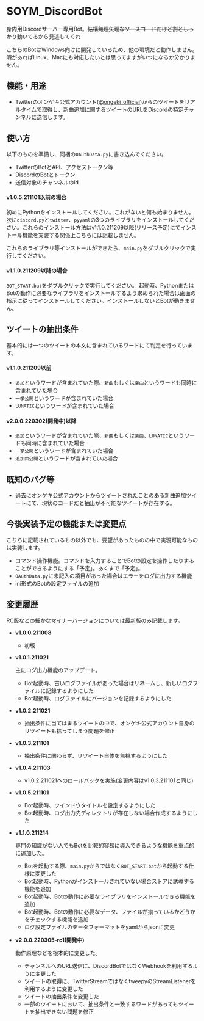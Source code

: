# SOYM_DiscordBot
身内用Discordサーバー専用Bot。~~結構無理矢理なソースコードだけど割としっかり動いてるから見逃してくれ~~

こちらのBotはWindows向けに開発しているため、他の環境だと動作しません。暇があればLinux、Macにも対応したいとは思ってますがいつになるか分かりません。

## 機能・用途

- Twitterのオンゲキ公式アカウント([@ongeki_official](https://twitter.com/ongeki_official))からのツイートをリアルタイムで取得し、新曲追加に関するツイートのURLをDiscordの特定チャンネルに送信します。

## 使い方
以下のものを準備し、同梱の`OAuthData.py`に書き込んでください。

- TwitterのBotとAPI、アクセストークン等
- DiscordのBotとトークン
- 送信対象のチャンネルのid

#### v1.0.5.211101以前の場合
初めにPythonをインストールしてください。これがないと何も始まりません。
次に`discord.py`と`twitter`、`pyyaml`の3つのライブラリをインストールしてください。これらのインストール方法はv1.1.0.211209以降(リリース予定)にてインストール機能を実装する関係上こちらには記載しません。

これらのライブラリ等インストールができたら、`main.py`をダブルクリックで実行してください。

#### v1.1.0.211209以降の場合
`BOT_START.bat`をダブルクリックで実行してください。
起動時、PythonまたはBotの動作に必要なライブラリをインストールするよう求められた場合は画面の指示に従ってインストールしてください。インストールしないとBotが動きません。

## ツイートの抽出条件
基本的には一つのツイートの本文に含まれているワードにて判定を行っています。

#### v1.1.0.211209以前
- `追加`というワードが含まれていた際、`新曲`もしくは`楽曲`というワードも同時に含まれていた場合
- `一挙公開`というワードが含まれていた場合
- `LUNATIC`というワードが含まれていた場合

#### v2.0.0.220302(開発中)以降
- `追加`というワードが含まれていた際、`新曲`もしくは`楽曲`、`LUNATIC`というワードも同時に含まれていた場合
- `一挙公開`というワードが含まれていた場合
- `追加曲公開`というワードが含まれていた場合

## 既知のバグ等

- 過去にオンゲキ公式アカウントからツイートされたことのある新曲追加ツイートにて、現状のコードだと抽出が不可能なツイートが存在する。

## 今後実装予定の機能または変更点
こちらに記載されているもの以外でも、要望があったものの中で実現可能なものは実装します。

- コマンド操作機能。コマンドを入力することでBotの設定を操作したりすることができるようにする「予定」。あくまで「予定」。
- `OAuthData.py`に未記入の項目があった場合はエラーをログに出力する機能
- ini形式のBotの設定ファイルの追加

## 変更履歴
RC版などの細かなマイナーバージョンについては最新版のみ記載します。

- **v1.0.0.211008**
  - 初版

- **v1.0.1.211021**

  主にログ出力機能のアップデート。

  - Bot起動時、古いログファイルがあった場合はリネームし、新しいログファイルに記録するようにした
  - Bot起動時、ログファイルにバージョンを記録するようにした

- **v1.0.2.211021**
  - 抽出条件に当てはまるツイートの中で、オンゲキ公式アカウント自身のリツイートも拾ってしまう問題を修正

- **v1.0.3.211101**
  - 抽出条件に関わらず、リツイート自体を無視するようにした

- **v1.0.4.211103**
  - v1.0.2.211021へのロールバックを実施(変更内容はv1.0.3.211101と同じ)

- **v1.0.5.211101**
  - Bot起動時、ウインドウタイトルを設定するようにした
  - Bot起動時、ログ出力先ディレクトリが存在しない場合作成するようにした

- **v1.1.0.211214**

  専門の知識がない人でもBotを比較的容易に導入できるような機能を重点的に追加した。

  - Botを起動する際、`main.py`からではなく`BOT_START.bat`から起動する仕様に変更した
  - Bot起動時、Pythonがインストールされていない場合ストアに誘導する機能を追加
  - Bot起動時、Botの動作に必要なライブラリをインストールできる機能を追加
  - Bot起動時、Botの動作に必要なデータ、ファイルが揃っているかどうかをチェックする機能を追加
  - ログ設定ファイルのデータフォーマットをyamlからjsonに変更

- **v2.0.0.220305-rc1(開発中)**

  動作原理などを根本的に変更した。
  
  - チャンネルへのURL送信に、DiscordBotではなくWebhookを利用するように変更した
  - ツイートの取得に、TwitterStreamではなくtweepyのStreamListenerを利用するように変更した
  - ツイートの抽出条件を変更した
  - 一部のツイートにおいて、抽出条件と一致するワードがあってもツイートを抽出できない問題を修正
